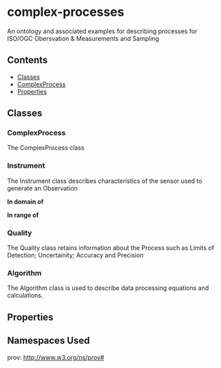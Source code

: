 # complex-processes
An ontology and associated examples for describing processes for ISO/OGC Obersvation &amp; Measurements and Sampling
## Contents
- [Classes](#classes)
- [ComplexProcess](#complexprocess)
- [Properties](#Properties)
## Classes
### ComplexProcess
The ComplexProcess class
### Instrument
The Instrument class describes characteristics of the sensor used to generate an Observation

**In domain of**

**In range of**

### Quality
The Quality class retains information about the Process such as Limits of Detection; Uncertainity; Accuracy and Precision
### Algorithm
The Algorithm class is used to describe data processing equations and calculations.
## Properties
## Namespaces Used
prov: http://www.w3.org/ns/prov#
